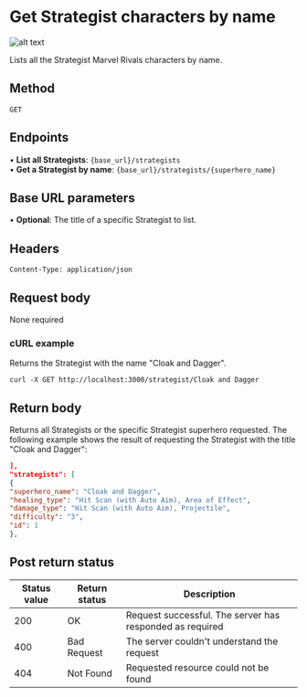 # Get Strategist characters by name

![alt text](<../docs/media/Strategist 2.png>)

Lists all the Strategist Marvel Rivals characters by name.

## Method

`GET`

## Endpoints
•	**List all Strategists**: `{base_url}/strategists` <br>
•	**Get a Strategist by name**: `{base_url}/strategists/{superhero_name}` 

## Base URL parameters
•	**Optional**: The title of a specific Strategist to list.

## Headers

`Content-Type: application/json`

## Request body

None required

### cURL example
Returns the Strategist with the name "Cloak and Dagger".

```
curl -X GET http://localhost:3000/strategist/Cloak and Dagger
```

## Return body
Returns all Strategists or the specific Strategist superhero requested. The following example shows the result of 
requesting the Strategist with the title "Cloak and Dagger":

```json
],
"strategists": [
{
"superhero_name": "Cloak and Dagger",
"healing_type": "Hit Scan (with Auto Aim), Area of Effect",
"damage_type": "Hit Scan (with Auto Aim), Projectile",
"difficulty": "3",
"id": 1
},
```

## Post return status

| Status value | Return status | Description |
| ------------ | ------------- | ------------------------------------------------------------ |
| 200          | OK       | Request successful. The server has responded as required |
| 400          | Bad Request   | The server couldn't understand the request |
| 404 | Not Found | Requested resource could not be found |

